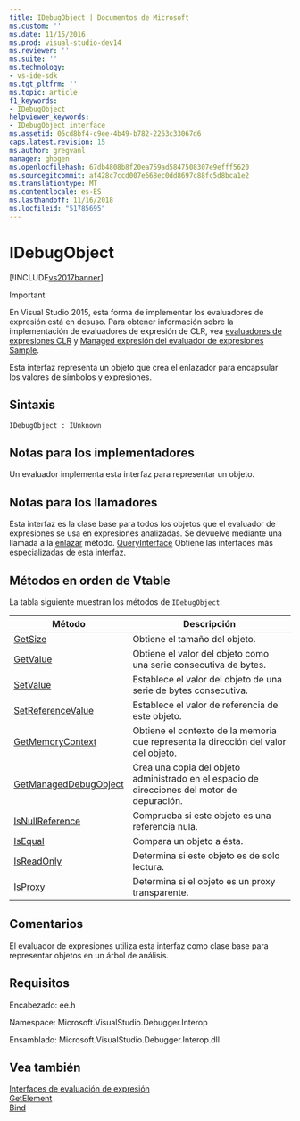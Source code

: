 ```yaml
---
title: IDebugObject | Documentos de Microsoft
ms.custom: ''
ms.date: 11/15/2016
ms.prod: visual-studio-dev14
ms.reviewer: ''
ms.suite: ''
ms.technology:
- vs-ide-sdk
ms.tgt_pltfrm: ''
ms.topic: article
f1_keywords:
- IDebugObject
helpviewer_keywords:
- IDebugObject interface
ms.assetid: 05cd8bf4-c9ee-4b49-b782-2263c33067d6
caps.latest.revision: 15
ms.author: gregvanl
manager: ghogen
ms.openlocfilehash: 67db4808b8f20ea759ad5847508307e9efff5620
ms.sourcegitcommit: af428c7ccd007e668ec0dd8697c88fc5d8bca1e2
ms.translationtype: MT
ms.contentlocale: es-ES
ms.lasthandoff: 11/16/2018
ms.locfileid: "51785695"
---
```

# <a name="idebugobject"></a>IDebugObject
[!INCLUDE[vs2017banner](../../../includes/vs2017banner.md)]

> [!IMPORTANT]
>  En Visual Studio 2015, esta forma de implementar los evaluadores de expresión está en desuso. Para obtener información sobre la implementación de evaluadores de expresión de CLR, vea [evaluadores de expresiones CLR](https://github.com/Microsoft/ConcordExtensibilitySamples/wiki/CLR-Expression-Evaluators) y [Managed expresión del evaluador de expresiones Sample](https://github.com/Microsoft/ConcordExtensibilitySamples/wiki/Managed-Expression-Evaluator-Sample).  
  
 Esta interfaz representa un objeto que crea el enlazador para encapsular los valores de símbolos y expresiones.  
  
## <a name="syntax"></a>Sintaxis  
  
```  
IDebugObject : IUnknown  
```  
  
## <a name="notes-for-implementers"></a>Notas para los implementadores  
 Un evaluador implementa esta interfaz para representar un objeto.  
  
## <a name="notes-for-callers"></a>Notas para los llamadores  
 Esta interfaz es la clase base para todos los objetos que el evaluador de expresiones se usa en expresiones analizadas. Se devuelve mediante una llamada a la [enlazar](../../../extensibility/debugger/reference/idebugbinder-bind.md) método. [QueryInterface](http://msdn.microsoft.com/library/62fce95e-aafa-4187-b50b-e6611b74c3b3) Obtiene las interfaces más especializadas de esta interfaz.  
  
## <a name="methods-in-vtable-order"></a>Métodos en orden de Vtable  
 La tabla siguiente muestran los métodos de `IDebugObject`.  
  
|Método|Descripción|  
|------------|-----------------|  
|[GetSize](../../../extensibility/debugger/reference/idebugobject-getsize.md)|Obtiene el tamaño del objeto.|  
|[GetValue](../../../extensibility/debugger/reference/idebugobject-getvalue.md)|Obtiene el valor del objeto como una serie consecutiva de bytes.|  
|[SetValue](../../../extensibility/debugger/reference/idebugobject-setvalue.md)|Establece el valor del objeto de una serie de bytes consecutiva.|  
|[SetReferenceValue](../../../extensibility/debugger/reference/idebugobject-setreferencevalue.md)|Establece el valor de referencia de este objeto.|  
|[GetMemoryContext](../../../extensibility/debugger/reference/idebugobject-getmemorycontext.md)|Obtiene el contexto de la memoria que representa la dirección del valor del objeto.|  
|[GetManagedDebugObject](../../../extensibility/debugger/reference/idebugobject-getmanageddebugobject.md)|Crea una copia del objeto administrado en el espacio de direcciones del motor de depuración.|  
|[IsNullReference](../../../extensibility/debugger/reference/idebugobject-isnullreference.md)|Comprueba si este objeto es una referencia nula.|  
|[IsEqual](../../../extensibility/debugger/reference/idebugobject-isequal.md)|Compara un objeto a ésta.|  
|[IsReadOnly](../../../extensibility/debugger/reference/idebugobject-isreadonly.md)|Determina si este objeto es de solo lectura.|  
|[IsProxy](../../../extensibility/debugger/reference/idebugobject-isproxy.md)|Determina si el objeto es un proxy transparente.|  
  
## <a name="remarks"></a>Comentarios  
 El evaluador de expresiones utiliza esta interfaz como clase base para representar objetos en un árbol de análisis.  
  
## <a name="requirements"></a>Requisitos  
 Encabezado: ee.h  
  
 Namespace: Microsoft.VisualStudio.Debugger.Interop  
  
 Ensamblado: Microsoft.VisualStudio.Debugger.Interop.dll  
  
## <a name="see-also"></a>Vea también  
 [Interfaces de evaluación de expresión](../../../extensibility/debugger/reference/expression-evaluation-interfaces.md)   
 [GetElement](../../../extensibility/debugger/reference/idebugarrayobject-getelement.md)   
 [Bind](../../../extensibility/debugger/reference/idebugbinder-bind.md)

